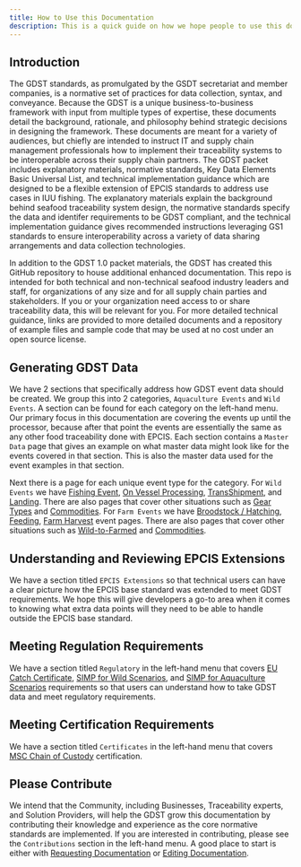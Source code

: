 ```yaml
---
title: How to Use this Documentation
description: This is a quick guide on how we hope people to use this documentation.
---
```


## Introduction
The GDST standards, as promulgated by the GSDT secretariat and member companies, is a normative set of practices for data collection, syntax, and conveyance. Because the GDST is a unique business-to-business framework with input from multiple types of expertise, these documents detail the background, rationale, and philosophy behind strategic decisions in designing the framework. These documents are meant for a variety of audiences, but chiefly are intended to instruct IT and supply chain management professionals how to implement their traceability systems to be interoperable across their supply chain partners. The GDST packet includes explanatory materials, normative standards, Key Data Elements Basic Universal List, and technical implementation guidance which are designed to be a flexible extension of EPCIS standards to address use cases in IUU fishing. The explanatory materials explain the background behind seafood traceability system design, the normative standards specify the data and identifer requirements to be GDST compliant, and the technical implementation guidance gives recommended instructions leveraging GS1 standards to ensure interoperability across a variety of data sharing arrangements and data collection technologies.

In addition to the GDST 1.0 packet materials, the GDST has created this GitHub repository to house additional enhanced documentation. This repo is intended for both technical and non-technical seafood industry leaders and staff, for organizations of any size and for all supply chain parties and stakeholders. If you or your organization need access to or share traceability data, this will be relevant for you. For more detailed technical guidance, links are provided to more detailed documents and a repository of example files and sample code that may be used at no cost under an open source license. 

## Generating GDST Data
We have 2 sections that specifically address how GDST event data should be created. We group this into 2 categories, `Aquaculture Events` and `Wild Events`. A section can be found for each category on the left-hand menu. Our primary focus in this documentation are covering the events up until the processor, because after that point the events are essentially the same as any other food traceability done with EPCIS. Each section contains a `Master Data` page that gives an example on what master data might look like for the events covered in that section. This is also the master data used for the event examples in that section. 

Next there is a page for each unique event type for the category. For `Wild Events` we have [Fishing Event](../wild-events/fishing-events), [On Vessel Processing](../wild-events/on-vessel-processing), [TransShipment](../wild-events/transshipment), and [Landing](../wild-events/landing). There are also pages that cover other situations such as [Gear Types](../wild-events/gear-types) and [Commodities](../wild-events/commodities). For `Farm Events` we have [Broodstock / Hatching](../aquaculture-events/brood-stock), [Feeding](../aquaculture-events/feeding), [Farm Harvest](../aquaculture-events/farm-harvest) event pages. There are also pages that cover other situations such as [Wild-to-Farmed](../aquaculture-events/wild-to-farmed) and [Commodities](../aquaculture-events/commodities). 

## Understanding and Reviewing EPCIS Extensions
We have a section titled `EPCIS Extensions` so that technical users can have a clear picture how the EPCIS base standard was extended to meet GDST requirements. We hope this will give developers a go-to area when it comes to knowing what extra data points will they need to be able to handle outside the EPCIS base standard.

## Meeting Regulation Requirements
We have a section titled `Regulatory` in the left-hand menu that covers [EU Catch Certificate](../regulatory/eu-catch-cert), [SIMP for Wild Scenarios](../regulatory/simp-wild-harvest), and [SIMP for Aquaculture Scenarios](../regulatory/simp-aquaculture) requirements so that users can understand how to take GDST data and meet regulatory requirements.

## Meeting Certification Requirements
We have a section titled `Certificates` in the left-hand menu that covers [MSC Chain of Custody](../certification/msc-asc) certification.

## Please Contribute
We intend that the Community, including Businesses, Traceability experts, and Solution Providers, will help the GDST grow this documentation by contributing their knowledge and experience as the core normative standards are implemented. If you are interested in contributing, please see the `Contributions` section in the left-hand menu. A good place to start is either with [Requesting Documentation](../contributions/how-to-request-new-doc) or [Editing Documentation](../contributions/how-to-work-on-doc).